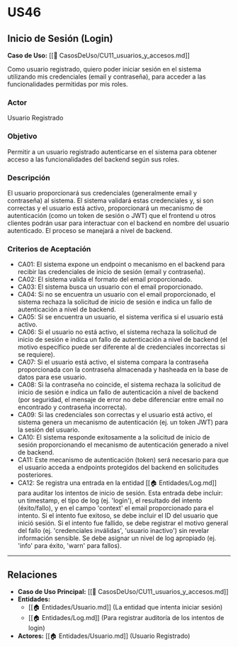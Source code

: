 # US46

## Inicio de Sesión (Login)

**Caso de Uso:** [[📄 CasosDeUso/CU11_usuarios_y_accesos.md]]

Como usuario registrado, quiero poder iniciar sesión en el sistema utilizando mis credenciales (email y contraseña), para acceder a las funcionalidades permitidas por mis roles.

### Actor

Usuario Registrado

### Objetivo

Permitir a un usuario registrado autenticarse en el sistema para obtener acceso a las funcionalidades del backend según sus roles.

### Descripción

El usuario proporcionará sus credenciales (generalmente email y contraseña) al sistema. El sistema validará estas credenciales y, si son correctas y el usuario está activo, proporcionará un mecanismo de autenticación (como un token de sesión o JWT) que el frontend u otros clientes podrán usar para interactuar con el backend en nombre del usuario autenticado. El proceso se manejará a nivel de backend.

### Criterios de Aceptación

- CA01: El sistema expone un endpoint o mecanismo en el backend para recibir las credenciales de inicio de sesión (email y contraseña).
- CA02: El sistema valida el formato del email proporcionado.
- CA03: El sistema busca un usuario con el email proporcionado.
- CA04: Si no se encuentra un usuario con el email proporcionado, el sistema rechaza la solicitud de inicio de sesión e indica un fallo de autenticación a nivel de backend.
- CA05: Si se encuentra un usuario, el sistema verifica si el usuario está activo.
- CA06: Si el usuario no está activo, el sistema rechaza la solicitud de inicio de sesión e indica un fallo de autenticación a nivel de backend (el motivo específico puede ser diferente al de credenciales incorrectas si se requiere).
- CA07: Si el usuario está activo, el sistema compara la contraseña proporcionada con la contraseña almacenada y hasheada en la base de datos para ese usuario.
- CA08: Si la contraseña no coincide, el sistema rechaza la solicitud de inicio de sesión e indica un fallo de autenticación a nivel de backend (por seguridad, el mensaje de error no debe diferenciar entre email no encontrado y contraseña incorrecta).
- CA09: Si las credenciales son correctas y el usuario está activo, el sistema genera un mecanismo de autenticación (ej. un token JWT) para la sesión del usuario.
- CA10: El sistema responde exitosamente a la solicitud de inicio de sesión proporcionando el mecanismo de autenticación generado a nivel de backend.
- CA11: Este mecanismo de autenticación (token) será necesario para que el usuario acceda a endpoints protegidos del backend en solicitudes posteriores.
- CA12: Se registra una entrada en la entidad [[🏠 Entidades/Log.md]] para auditar los intentos de inicio de sesión. Esta entrada debe incluir: un timestamp, el tipo de log (ej. 'login'), el resultado del intento (éxito/fallo), y en el campo 'context' el email proporcionado para el intento. Si el intento fue exitoso, se debe incluir el ID del usuario que inició sesión. Si el intento fue fallido, se debe registrar el motivo general del fallo (ej. 'credenciales inválidas', 'usuario inactivo') sin revelar información sensible. Se debe asignar un nivel de log apropiado (ej. 'info' para éxito, 'warn' para fallos).

---

## Relaciones

- **Caso de Uso Principal:** [[📄 CasosDeUso/CU11_usuarios_y_accesos.md]]
- **Entidades:**
    - [[🏠 Entidades/Usuario.md]] (La entidad que intenta iniciar sesión)
    - [[🏠 Entidades/Log.md]] (Para registrar auditoría de los intentos de login)
- **Actores:** [[🏠 Entidades/Usuario.md]] (Usuario Registrado)
